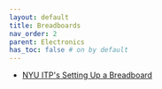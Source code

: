 ```yaml
---
layout: default
title: Breadboards
nav_order: 2
parent: Electronics
has_toc: false # on by default
---
```


- [NYU ITP's Setting Up a Breadboard](https://itp.nyu.edu/physcomp/labs/labs-electronics/breadboard/)